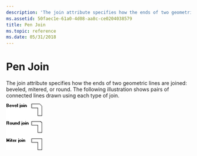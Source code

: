 ```yaml
---
description: 'The join attribute specifies how the ends of two geometric lines are joined: beveled, mitered, or round. The following illustration shows pairs of connected lines drawn using each type of join.'
ms.assetid: 50faec1e-61a0-4d08-aa8c-ce0204038579
title: Pen Join
ms.topic: reference
ms.date: 05/31/2018
---
```


# Pen Join

The join attribute specifies how the ends of two geometric lines are joined: beveled, mitered, or round. The following illustration shows pairs of connected lines drawn using each type of join.

![illustration showing three pairs of lines joined at right angles; each pair demonstrates a different type of join](images/cspen-05.png)

 

 



